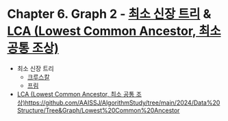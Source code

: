 # Chapter 6. Graph 2 - [최소 신장 트리](https://github.com/AAISSJ/AlgorithmStudy/tree/main/2024/Data%20Structure/Tree%26Graph/Minimum%20Spanning%20Tree) & [LCA (Lowest Common Ancestor, 최소 공통 조상) ](https://github.com/AAISSJ/AlgorithmStudy/tree/main/2024/Data%20Structure/Tree&Graph/Lowest%20Common%20Ancestor)
- 최소 신장 트리 
  - [크루스칼](https://github.com/AAISSJ/AlgorithmStudy/tree/main/2024/Data%20Structure/Tree%26Graph/Minimum%20Spanning%20Tree/Kruskal)
  - [프림](https://github.com/AAISSJ/AlgorithmStudy/tree/main/2024/Data%20Structure/Tree%26Graph/Minimum%20Spanning%20Tree/Prim)
- [LCA (Lowest Common Ancestor, 최소 공통 조상)](https://github.com/AAISSJ/AlgorithmStudy/tree/main/2024/Data%20Structure/Tree&Graph/Lowest%20Common%20Ancestor)https://github.com/AAISSJ/AlgorithmStudy/tree/main/2024/Data%20Structure/Tree&Graph/Lowest%20Common%20Ancestor

